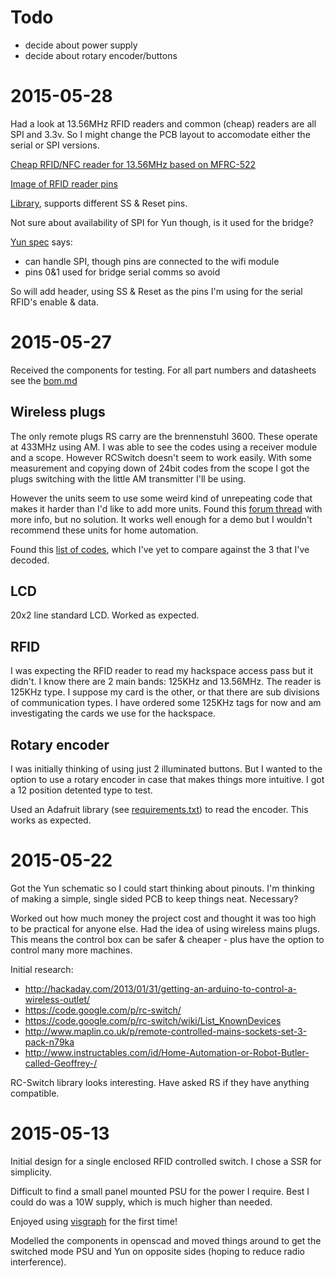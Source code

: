 # Todo

* decide about power supply
* decide about rotary encoder/buttons


# 2015-05-28

Had a look at 13.56MHz RFID readers and common (cheap) readers are all SPI and
3.3v. So I might change the PCB layout to accomodate either the serial or SPI
versions. 

[Cheap RFID/NFC reader for 13.56MHz based on
MFRC-522](http://www.ebay.co.uk/itm/261899995126)

[Image of RFID reader
pins](http://4.bp.blogspot.com/-CypWJHefOgY/U9AnzSpeEyI/AAAAAAAABao/fZKUC4YPNRk/s1600/RFID-RC522-pinout.png)

[Library](https://github.com/miguelbalboa/rfid), supports different SS & Reset
pins.

Not sure about availability of SPI for Yun though, is it used for the
bridge?

[Yun spec](http://www.arduino.cc/en/Main/ArduinoBoardYun) says:

* can handle SPI, though pins are connected to the wifi module
* pins 0&1 used for bridge serial comms so avoid

So will add header, using SS & Reset as the pins I'm using for the serial RFID's
enable & data.

# 2015-05-27

Received the components for testing. For all part numbers and datasheets see the
[bom.md](bom.md)

## Wireless plugs

The only remote plugs RS carry are the brennenstuhl 3600. These operate at
433MHz using AM. I was able to see the codes using a receiver module and a
scope. However RCSwitch doesn't seem to work easily. With some measurement and
copying down of 24bit codes from the scope I got the plugs switching with the
little AM transmitter I'll be using.

However the units seem to use some weird kind of unrepeating code that makes it
harder than I'd like to add more units. Found this [forum
thread](http://forum.pilight.org/Thread-Brennenstuhl-RC-3600) with more info,
but no solution. It works well enough for a demo but I wouldn't recommend these
units for home automation.

Found this [list of codes](http://pastebin.com/RgQ4VCyw), which I've yet to
compare against the 3 that I've decoded.

## LCD

20x2 line standard LCD. Worked as expected.

## RFID

I was expecting the RFID reader to read my hackspace access pass but it didn't.
I know there are 2 main bands: 125KHz and 13.56MHz. The reader is 125KHz type. I
suppose my card is the other, or that there are sub divisions of communication
types. I have ordered some 125KHz tags for now and am investigating the cards we
use for the hackspace.

## Rotary encoder

I was initially thinking of using just 2 illuminated buttons. But I wanted to the option to
use a rotary encoder in case that makes things more intuitive. I got a 12
position detented type to test.

Used an Adafruit library (see [requirements.txt](code/requirements.txt)) to read
the encoder. This works as expected.

# 2015-05-22

Got the Yun schematic so I could start thinking about pinouts. I'm thinking of
making a simple, single sided PCB to keep things neat. Necessary?

Worked out how much money the project cost and thought it was too high to be
practical for anyone else. Had the idea of using wireless mains plugs. This
means the control box can be safer & cheaper - plus have the option to control
many more machines.

Initial research:

* http://hackaday.com/2013/01/31/getting-an-arduino-to-control-a-wireless-outlet/
* https://code.google.com/p/rc-switch/
* https://code.google.com/p/rc-switch/wiki/List_KnownDevices
* http://www.maplin.co.uk/p/remote-controlled-mains-sockets-set-3-pack-n79ka
* http://www.instructables.com/id/Home-Automation-or-Robot-Butler-called-Geoffrey-/

RC-Switch library looks interesting. Have asked RS if they have anything
compatible.

# 2015-05-13 

Initial design for a single enclosed RFID controlled switch. I chose a SSR for
simplicity.

Difficult to find a small panel mounted PSU for the power I require. Best I
could do was a 10W supply, which is much higher than needed.

Enjoyed using [visgraph](http://www.graphviz.org/) for the first time!

Modelled the components in openscad and moved things around to get the switched
mode PSU and Yun on opposite sides (hoping to reduce radio interference).
